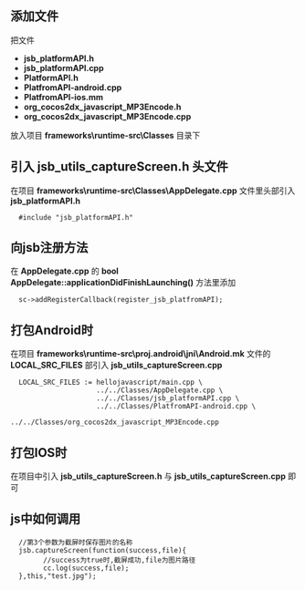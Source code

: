 添加文件
---
把文件  
- **jsb_platformAPI.h**
- **jsb_platformAPI.cpp**
- **PlatformAPI.h**
- **PlatfromAPI-android.cpp**
- **PlatfromAPI-ios.mm**
- **org_cocos2dx_javascript_MP3Encode.h**
- **org_cocos2dx_javascript_MP3Encode.cpp**

放入项目 **frameworks\runtime-src\Classes** 目录下

引入 **jsb_utils_captureScreen.h** 头文件
---
在项目 **frameworks\runtime-src\Classes\AppDelegate.cpp** 文件里头部引入 **jsb_platformAPI.h**

      #include "jsb_platformAPI.h"

向jsb注册方法
---
在 **AppDelegate.cpp** 的 **bool AppDelegate::applicationDidFinishLaunching()** 方法里添加

      sc->addRegisterCallback(register_jsb_platfromAPI);


打包Android时
---
在项目 **frameworks\runtime-src\proj.android\jni\Android.mk** 文件的 **LOCAL_SRC_FILES** 部引入 **jsb_utils_captureScreen.cpp**

      LOCAL_SRC_FILES := hellojavascript/main.cpp \
                         ../../Classes/AppDelegate.cpp \
                         ../../Classes/jsb_platformAPI.cpp \
                         ../../Classes/PlatfromAPI-android.cpp \
                         ../../Classes/org_cocos2dx_javascript_MP3Encode.cpp 
                         
打包IOS时
---
在项目中引入 **jsb_utils_captureScreen.h** 与 **jsb_utils_captureScreen.cpp** 即可

js中如何调用
---
      //第3个参数为截屏时保存图片的名称
      jsb.captureScreen(function(success,file){
            //success为true时,截屏成功,file为图片路径
            cc.log(success,file);
      },this,"test.jpg");
      
